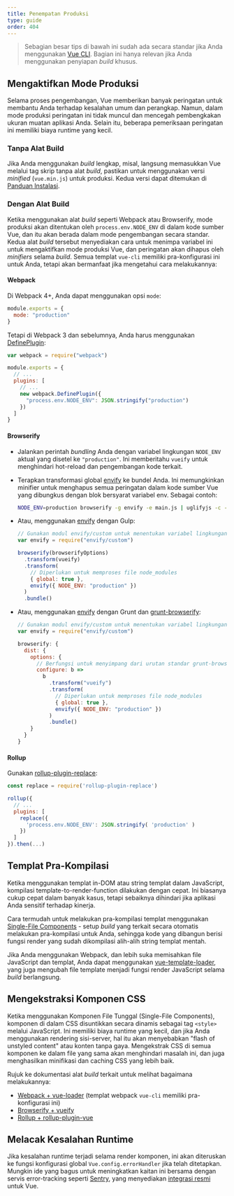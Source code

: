 ```yaml
---
title: Penempatan Produksi
type: guide
order: 404
---
```


> Sebagian besar tips di bawah ini sudah ada secara standar jika Anda menggunakan [Vue CLI](https://cli.vuejs.org). Bagian ini hanya relevan jika Anda menggunakan penyiapan _build_ khusus.

## Mengaktifkan Mode Produksi

Selama proses pengembangan, Vue memberikan banyak peringatan untuk membantu Anda terhadap kesalahan umum dan perangkap. Namun, dalam mode produksi peringatan ini tidak muncul dan mencegah pembengkakan ukuran muatan aplikasi Anda. Selain itu, beberapa pemeriksaan peringatan ini memiliki biaya runtime yang kecil.

### Tanpa Alat Build

Jika Anda menggunakan _build_ lengkap, misal, langsung memasukkan Vue melalui tag skrip tanpa alat _build_, pastikan untuk menggunakan versi _minified_ (`vue.min.js`) untuk produksi. Kedua versi dapat ditemukan di [Panduan Instalasi](installation.html#Direct-lt-script-gt-Include).

### Dengan Alat Build

Ketika menggunakan alat _build_ seperti Webpack atau Browserify, mode produksi akan ditentukan oleh `process.env.NODE_ENV` di dalam kode sumber Vue, dan itu akan berada dalam mode pengembangan secara standar. Kedua alat _build_ tersebut menyediakan cara untuk menimpa variabel ini untuk mengaktifkan mode produksi Vue, dan peringatan akan dihapus oleh _minifiers_ selama _build_. Semua templat `vue-cli` memiliki pra-konfigurasi ini untuk Anda, tetapi akan bermanfaat jika mengetahui cara melakukannya:

#### Webpack

Di Webpack 4+, Anda dapat menggunakan opsi `mode`:

```js
module.exports = {
  mode: "production"
}
```

Tetapi di Webpack 3 dan sebelumnya, Anda harus menggunakan [DefinePlugin](https://webpack.js.org/plugins/define-plugin/):

```js
var webpack = require("webpack")

module.exports = {
  // ...
  plugins: [
    // ...
    new webpack.DefinePlugin({
      "process.env.NODE_ENV": JSON.stringify("production")
    })
  ]
}
```

#### Browserify

- Jalankan perintah _bundling_ Anda dengan variabel lingkungan `NODE_ENV` aktual yang disetel ke `"production"`. Ini memberitahu `vueify` untuk menghindari hot-reload dan pengembangan kode terkait.

- Terapkan transformasi global [envify](https://github.com/hughsk/envify) ke bundel Anda. Ini memungkinkan minifier untuk menghapus semua peringatan dalam kode sumber Vue yang dibungkus dengan blok bersyarat variabel env. Sebagai contoh:

  ```bash
  NODE_ENV=production browserify -g envify -e main.js | uglifyjs -c -m > build.js
  ```

- Atau, menggunakan [envify](https://github.com/hughsk/envify) dengan Gulp:

  ```js
  // Gunakan modul envify/custom untuk menentukan variabel lingkungan
  var envify = require("envify/custom")

  browserify(browserifyOptions)
    .transform(vueify)
    .transform(
      // Diperlukan untuk memproses file node_modules
      { global: true },
      envify({ NODE_ENV: "production" })
    )
    .bundle()
  ```

- Atau, menggunakan [envify](https://github.com/hughsk/envify) dengan Grunt dan [grunt-browserify](https://github.com/jmreidy/grunt-browserify):

  ```js
  // Gunakan modul envify/custom untuk menentukan variabel lingkungan
  var envify = require("envify/custom")

  browserify: {
    dist: {
      options: {
        // Berfungsi untuk menyimpang dari urutan standar grunt-browserify
        configure: b =>
          b
            .transform("vueify")
            .transform(
              // Diperlukan untuk memproses file node_modules
              { global: true },
              envify({ NODE_ENV: "production" })
            )
            .bundle()
      }
    }
  }
  ```

#### Rollup

Gunakan [rollup-plugin-replace](https://github.com/rollup/rollup-plugin-replace):

```js
const replace = require('rollup-plugin-replace')

rollup({
  // ...
  plugins: [
    replace({
      'process.env.NODE_ENV': JSON.stringify( 'production' )
    })
  ]
}).then(...)
```

## Templat Pra-Kompilasi

Ketika menggunakan templat in-DOM atau string templat dalam JavaScript, kompilasi template-to-render-function dilakukan dengan cepat. Ini biasanya cukup cepat dalam banyak kasus, tetapi sebaiknya dihindari jika aplikasi Anda sensitif terhadap kinerja.

Cara termudah untuk melakukan pra-kompilasi templat menggunakan [Single-File Components](single-file-components.html) - setup _build_ yang terkait secara otomatis melakukan pra-kompilasi untuk Anda, sehingga kode yang dibangun berisi fungsi render yang sudah dikompilasi alih-alih string templat mentah.

Jika Anda menggunakan Webpack, dan lebih suka memisahkan file JavaScript dan templat, Anda dapat menggunakan [vue-template-loader](https://github.com/ktsn/vue-template-loader), yang juga mengubah file template menjadi fungsi render JavaScript selama _build_ berlangsung.

## Mengekstraksi Komponen CSS

Ketika menggunakan Komponen File Tunggal (Single-File Components), komponen di dalam CSS disuntikkan secara dinamis sebagai tag `<style>` melalui JavaScript. Ini memiliki biaya runtime yang kecil, dan jika Anda menggunakan rendering sisi-server, hal itu akan menyebabkan "flash of unstyled content" atau konten tanpa gaya. Mengekstrak CSS di semua komponen ke dalam file yang sama akan menghindari masalah ini, dan juga menghasilkan minifikasi dan caching CSS yang lebih baik.

Rujuk ke dokumentasi alat _build_ terkait untuk melihat bagaimana melakukannya:

- [Webpack + vue-loader](https://vue-loader.vuejs.org/en/configurations/extract-css.html) (templat webpack `vue-cli` memiliki pra-konfigurasi ini)
- [Browserify + vueify](https://github.com/vuejs/vueify#css-extraction)
- [Rollup + rollup-plugin-vue](https://vuejs.github.io/rollup-plugin-vue/#/en/2.3/?id=custom-handler)

## Melacak Kesalahan Runtime

Jika kesalahan runtime terjadi selama render komponen, ini akan diteruskan ke fungsi konfigurasi global `Vue.config.errorHandler` jika telah ditetapkan. Mungkin ide yang bagus untuk meningkatkan kaitan ini bersama dengan servis error-tracking seperti [Sentry](https://sentry.io), yang menyediakan [integrasi resmi](https://sentry.io/for/vue/) untuk Vue.
